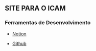 ## SITE PARA O ICAM

### Ferramentas de Desenvolvimento
- [Notion](https://www.notion.so/11d96164a5028067b179c397a1cb0cde?v=11d96164a502810298fb000c78aa66e1&pvs=4)

- [Github](https://github.com/EstevaoMO/ICAM)
